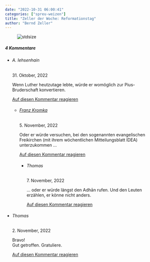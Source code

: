 ```yaml
---
date: "2022-10-31 06:00:41"
categories: ["spreu-weizen"]
title: "Zeller der Woche: Reformationstag"
author: "Bernd Zeller"
---
```



<figure>
<img src="https://www.publicomag.com/wp-content/uploads/2022/10/Reformationstag-1320x931.jpg" alt=stdsize>
</figure>


<!--more-->
<h5 class="comments-h">
4 Kommentare </h5>
<ul class="commentlist">
<li class="comment even thread-even depth-1 clearfix" id="li-comment-118819">
<h6 class="author">A. Iehsenhain</h6> <span class="date">31. Oktober, 2022</span>



Wenn Luther heutzutage lebte, würde er womöglich zur Pius-Bruderschaft konvertieren.

<a rel="nofollow" class="comment-reply-link" href="#comment-118819" data-commentid="118819" data-postid="16300" data-belowelement="comment-118819" data-respondelement="respond" data-replyto="Antworte auf A. Iehsenhain" aria-label="Antworte auf A. Iehsenhain">Auf diesen Kommentar reagieren</a> 


<ul class="children">
<li class="comment odd alt depth-2 clearfix" id="li-comment-118826">
<h6 class="author"><a href="http://---" class="url" rel="ugc external nofollow">Franz Kromka</a></h6> <span class="date">5. November, 2022</span>



Oder er würde versuchen, bei den sogenannten evangelischen Freikirchen (mit ihrem wöchentlichen Mitteilungsblatt IDEA) unterzukommen &#8230;

<a rel="nofollow" class="comment-reply-link" href="#comment-118826" data-commentid="118826" data-postid="16300" data-belowelement="comment-118826" data-respondelement="respond" data-replyto="Antworte auf Franz Kromka" aria-label="Antworte auf Franz Kromka">Auf diesen Kommentar reagieren</a> 


<ul class="children">
<li class="comment even depth-3 clearfix" id="li-comment-118828">
<h6 class="author">Thomas</h6> <span class="date">7. November, 2022</span>



&#8230; oder er würde längst den Adhān rufen. Und den Leuten erzählen, er könne nicht anders.

<a rel="nofollow" class="comment-reply-link" href="#comment-118828" data-commentid="118828" data-postid="16300" data-belowelement="comment-118828" data-respondelement="respond" data-replyto="Antworte auf Thomas" aria-label="Antworte auf Thomas">Auf diesen Kommentar reagieren</a> 


</li>
</ul>
</li>
</ul>
</li>
<li class="comment odd alt thread-odd thread-alt depth-1 clearfix" id="li-comment-118822">
<h6 class="author">Thomas</h6> <span class="date">2. November, 2022</span>



Bravo!<br>
Gut getroffen. Gratuliere.

<a rel="nofollow" class="comment-reply-link" href="#comment-118822" data-commentid="118822" data-postid="16300" data-belowelement="comment-118822" data-respondelement="respond" data-replyto="Antworte auf Thomas" aria-label="Antworte auf Thomas">Auf diesen Kommentar reagieren</a> 


</li>
</ul>
